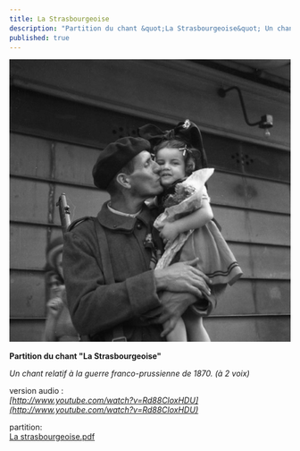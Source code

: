 ```yaml
---
title: La Strasbourgeoise
description: "Partition du chant &quot;La Strasbourgeoise&quot; Un chant relatif à la guerre franco-prussienne de 1870. (à 2 voix) cliquez sur le titre de l'article et ouvrez le lien pdf (qui apparaît en bas de page) version audio : http://www.youtube.com/watch?v=Rd88CloxHDU..."
published: true
---
```


![](/images/2013-05-05-strasbourgeoise.jpg)

**Partition du chant "La Strasbourgeoise"**

*Un chant relatif à la guerre franco-prussienne de 1870. (à 2 voix)*



version audio :  
*[http://www.youtube.com/watch?v=Rd88CloxHDU](http://www.youtube.com/watch?v=Rd88CloxHDU)*

partition:  
[La strasbourgeoise.pdf](/partitions/la-strasbourgeoise.pdf)